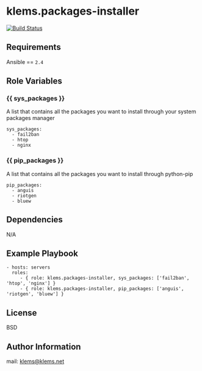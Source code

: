 klems.packages-installer
=========
[![Build Status](https://travis-ci.org/klems/ansible-role-packages-installer.svg?branch=master)](https://travis-ci.org/klems/ansible-role-packages-installer)

Requirements
------------
Ansible == `2.4`

Role Variables
--------------
### {{ sys_packages }}
A list that contains all the packages you want to install through your system packages manager

```
sys_packages:
  - fail2ban
  - htop
  - nginx
```

### {{ pip_packages }}
A list that contains all the packages you want to install through python-pip

```
pip_packages:
  - anguis
  - riotgen
  - bluew
```

Dependencies
------------
N/A

Example Playbook
----------------
```
- hosts: servers
  roles:
     - { role: klems.packages-installer, sys_packages: ['fail2ban', 'htop', 'nginx'] }
     - { role: klems.packages-installer, pip_packages: ['anguis', 'riotgen', 'bluew'] }
```

License
-------
BSD

Author Information
------------------
mail: klems@klems.net
